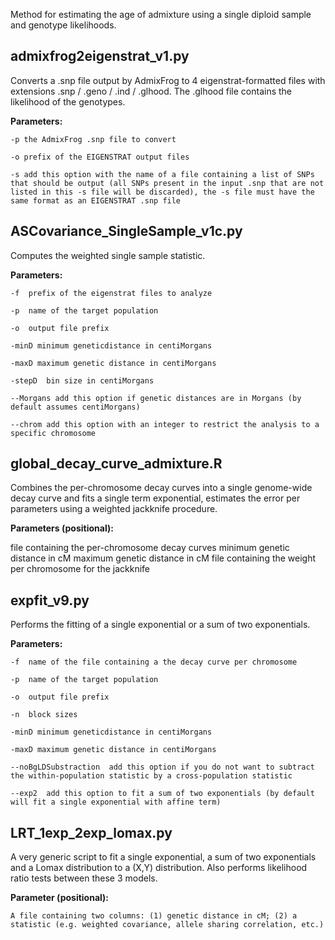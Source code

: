 Method for estimating the age of admixture using a single diploid sample and genotype likelihoods.

## admixfrog2eigenstrat_v1.py
Converts a \.snp file output by AdmixFrog to 4 eigenstrat-formatted files with extensions .snp / .geno / .ind / .glhood. The .glhood file contains the likelihood of the genotypes.

**Parameters:**

    -p the AdmixFrog .snp file to convert

    -o prefix of the EIGENSTRAT output files

    -s add this option with the name of a file containing a list of SNPs that should be output (all SNPs present in the input .snp that are not listed in this -s file will be discarded), the -s file must have the same format as an EIGENSTRAT .snp file

## ASCovariance_SingleSample_v1c.py
Computes the weighted single sample statistic.

**Parameters:**

    -f  prefix of the eigenstrat files to analyze

    -p  name of the target population

    -o  output file prefix

    -minD minimum geneticdistance in centiMorgans

    -maxD maximum genetic distance in centiMorgans

    -stepD  bin size in centiMorgans

    --Morgans add this option if genetic distances are in Morgans (by default assumes centiMorgans)

    --chrom add this option with an integer to restrict the analysis to a specific chromosome
    
## global_decay_curve_admixture.R
Combines the per-chromosome decay curves into a single genome-wide decay curve and fits a single term exponential, estimates the error per parameters using a weighted jackknife procedure.
  
**Parameters (positional):**
  
   file containing the per-chromosome decay curves
   minimum genetic distance in cM
   maximum genetic distance in cM
   file containing the weight per chromosome for the jackknife
  
## expfit_v9.py
Performs the fitting of a single exponential or a sum of two exponentials.
  
**Parameters:**
  
    -f  name of the file containing a the decay curve per chromosome
    
    -p  name of the target population
    
    -o  output file prefix
    
    -n  block sizes
    
    -minD minimum geneticdistance in centiMorgans
    
    -maxD maximum genetic distance in centiMorgans
    
    --noBgLDSubstraction  add this option if you do not want to subtract the within-population statistic by a cross-population statistic
    
    --exp2  add this option to fit a sum of two exponentials (by default will fit a single exponential with affine term)
 
## LRT_1exp_2exp_lomax.py
A very generic script to fit a single exponential, a sum of two exponentials and a Lomax distribution to a (X,Y) distribution. Also performs likelihood ratio tests between these 3 models.
  
**Parameter (positional):**
  
    A file containing two columns: (1) genetic distance in cM; (2) a statistic (e.g. weighted covariance, allele sharing correlation, etc.)
 
